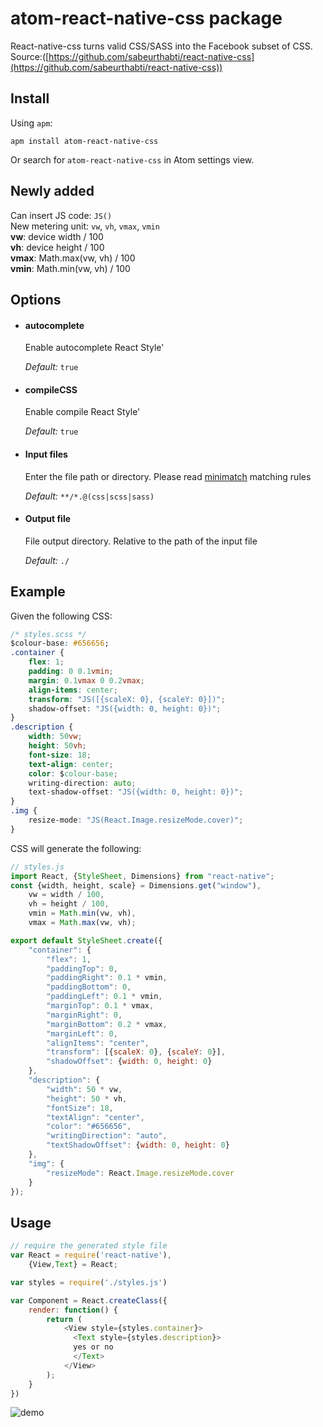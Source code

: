 # atom-react-native-css package
React-native-css turns valid CSS/SASS into the Facebook subset of CSS. <br/> Source:([https://github.com/sabeurthabti/react-native-css](https://github.com/sabeurthabti/react-native-css))

## Install
Using `apm`:

```
apm install atom-react-native-css
```

Or search for `atom-react-native-css` in Atom settings view.

## Newly added
Can insert JS code: `JS()`<br />
New metering unit: `vw`, `vh`, `vmax`, `vmin`<br />
**vw**: device width / 100<br />
**vh**: device height / 100<br />
**vmax**: Math.max(vw, vh) / 100<br />
**vmin**: Math.min(vw, vh) / 100

## Options
- #### autocomplete
    Enable autocomplete React Style'

    *Default:* `true`

- #### compileCSS
    Enable compile React Style'

    *Default:* `true`

- #### Input files
    Enter the file path or directory. Please read [minimatch](https://github.com/TOP-Chao/atom-file-watchers#minimatch) matching rules

    *Default:* `**/*.@(css|scss|sass)`


- #### Output file
    File output directory. Relative to the path of the input file

    *Default:* `./`

## Example
Given the following CSS:

```css
/* styles.scss */
$colour-base: #656656;
.container {
    flex: 1;
    padding: 0 0.1vmin;
    margin: 0.1vmax 0 0.2vmax;
    align-items: center;
    transform: "JS([{scaleX: 0}, {scaleY: 0}])";
    shadow-offset: "JS({width: 0, height: 0})";
}
.description {
    width: 50vw;
    height: 50vh;
    font-size: 18;
    text-align: center;
    color: $colour-base;
    writing-direction: auto;
    text-shadow-offset: "JS({width: 0, height: 0})";
}
.img {
    resize-mode: "JS(React.Image.resizeMode.cover)";
}
```

CSS will generate the following:

```javascript
// styles.js
import React, {StyleSheet, Dimensions} from "react-native";
const {width, height, scale} = Dimensions.get("window"),
    vw = width / 100,
    vh = height / 100,
    vmin = Math.min(vw, vh),
    vmax = Math.max(vw, vh);

export default StyleSheet.create({
    "container": {
        "flex": 1,
        "paddingTop": 0,
        "paddingRight": 0.1 * vmin,
        "paddingBottom": 0,
        "paddingLeft": 0.1 * vmin,
        "marginTop": 0.1 * vmax,
        "marginRight": 0,
        "marginBottom": 0.2 * vmax,
        "marginLeft": 0,
        "alignItems": "center",
        "transform": [{scaleX: 0}, {scaleY: 0}],
        "shadowOffset": {width: 0, height: 0}
    },
    "description": {
        "width": 50 * vw,
        "height": 50 * vh,
        "fontSize": 18,
        "textAlign": "center",
        "color": "#656656",
        "writingDirection": "auto",
        "textShadowOffset": {width: 0, height: 0}
    },
    "img": {
        "resizeMode": React.Image.resizeMode.cover
    }
});
```

## Usage

```js
// require the generated style file
var React = require('react-native'),
	{View,Text} = React;

var styles = require('./styles.js')

var Component = React.createClass({
    render: function() {
        return (
            <View style={styles.container}>
              <Text style={styles.description}>
              yes or no
              </Text>
            </View>
        );
    }
})
```

![demo](http://7oxfk1.com1.z0.glb.clouddn.com/atom-react-native-css-demo.gif)
